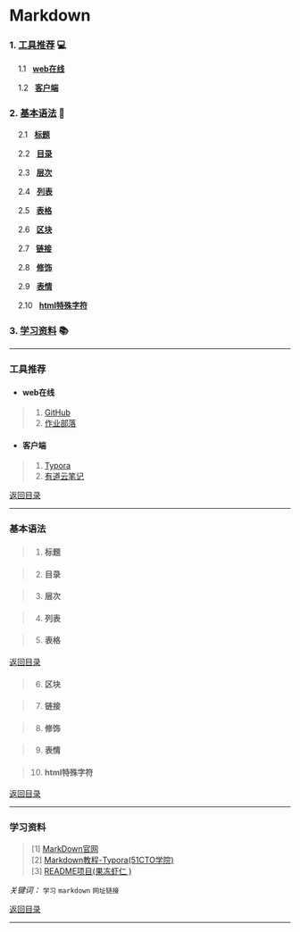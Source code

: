 # Markdown
### 1. [工具推荐](#工具推荐) :computer:  
&nbsp;&nbsp;&nbsp;  1.1 &nbsp; **[web在线](#web在线)**  

&nbsp;&nbsp;&nbsp;  1.2 &nbsp; **[客户端](#客户端)**
### 2. [基本语法](#基本语法) :book:
&nbsp;&nbsp;&nbsp;  2.1 &nbsp; **[标题](#标题)** 

&nbsp;&nbsp;&nbsp;  2.2 &nbsp; **[目录](#目录)**  

&nbsp;&nbsp;&nbsp;  2.3 &nbsp; **[层次](#层次)**  

&nbsp;&nbsp;&nbsp;  2.4 &nbsp; **[列表](#列表)**  

&nbsp;&nbsp;&nbsp;  2.5 &nbsp; **[表格](#表格)** 

&nbsp;&nbsp;&nbsp;  2.6 &nbsp; **[区块](#区块)** 

&nbsp;&nbsp;&nbsp;  2.7 &nbsp; **[链接](#链接)**  

&nbsp;&nbsp;&nbsp;  2.8 &nbsp; **[修饰](#修饰)**  

&nbsp;&nbsp;&nbsp;  2.9 &nbsp; **[表情](#表情)**  

&nbsp;&nbsp;&nbsp;  2.10 &nbsp; **[html特殊字符](#html特殊字符)**  

### 3. [学习资料](#学习资料) :books:
***
### 工具推荐  
* #### web在线
> 1. [GitHub][Github]
> 2. [作业部落][作业部落]  
* #### 客户端
> 1. [Typora][Typora]
> 2. [有道云笔记][有道云笔记]  
  
[返回目录](#Markdown)
***
### 基本语法  
> 1. #### 标题  

> 2. #### 目录  

> 3. #### 层次   

> 4. #### 列表

> 5. #### 表格  

[返回目录](#Markdown)

> 6. #### 区块  

> 7. #### 链接  

> 8. #### 修饰 

> 9. #### 表情

> 10. #### html特殊字符  

[返回目录](#Markdown)
***
### 学习资料  
  > [1] [MarkDown官网](http://www.markdown.cn)  
  > [2] [Markdown教程-Typora(51CTO学院)](http://edu.51cto.com/course/9006.html?source=so)  
  > [3] [README项目(果冻虾仁 )](https://github.com/guodongxiaren/README)  
  
*关键词：* `学习` `markdown` `网址链接`  

[返回目录](#Markdown)
***
[Github]: https://github.com
[作业部落]: https://www.zybuluo.com/mdeditor
[Typora]: https://www.typora.io
[有道云笔记]: http://note.youdao.com
